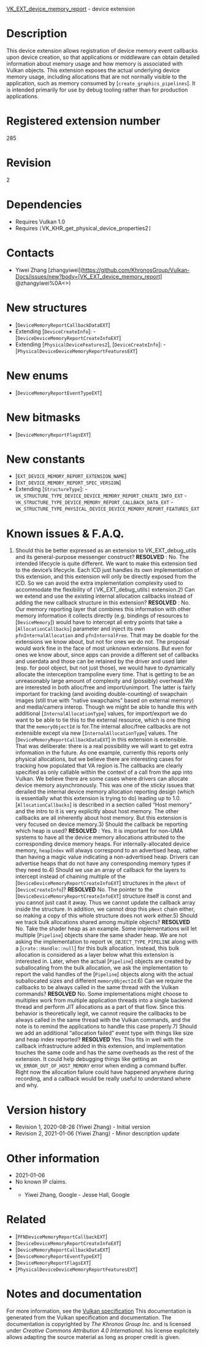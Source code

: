 [VK_EXT_device_memory_report](https://www.khronos.org/registry/vulkan/specs/1.3-extensions/man/html/VK_EXT_device_memory_report.html) - device extension

# Description
This device extension allows registration of device memory event callbacks
upon device creation, so that applications or middleware can obtain detailed
information about memory usage and how memory is associated with Vulkan
objects.
This extension exposes the actual underlying device memory usage, including
allocations that are not normally visible to the application, such as memory
consumed by [`create_graphics_pipelines`].
It is intended primarily for use by debug tooling rather than for production
applications.

# Registered extension number
285

# Revision
2

# Dependencies
- Requires Vulkan 1.0
- Requires `[`VK_KHR_get_physical_device_properties2`]`

# Contacts
- Yiwei Zhang [zhangyiwei](https://github.com/KhronosGroup/Vulkan-Docs/issues/new?body=[VK_EXT_device_memory_report] @zhangyiwei%0A<<Here describe the issue or question you have about the VK_EXT_device_memory_report extension>>)

# New structures
- [`DeviceMemoryReportCallbackDataEXT`]
- Extending [`DeviceCreateInfo`]:  - [`DeviceDeviceMemoryReportCreateInfoEXT`] 
- Extending [`PhysicalDeviceFeatures2`], [`DeviceCreateInfo`]:  - [`PhysicalDeviceDeviceMemoryReportFeaturesEXT`]

# New enums
- [`DeviceMemoryReportEventTypeEXT`]

# New bitmasks
- [`DeviceMemoryReportFlagsEXT`]

# New constants
- [`EXT_DEVICE_MEMORY_REPORT_EXTENSION_NAME`]
- [`EXT_DEVICE_MEMORY_REPORT_SPEC_VERSION`]
- Extending [`StructureType`]:  - `VK_STRUCTURE_TYPE_DEVICE_DEVICE_MEMORY_REPORT_CREATE_INFO_EXT`  - `VK_STRUCTURE_TYPE_DEVICE_MEMORY_REPORT_CALLBACK_DATA_EXT`  - `VK_STRUCTURE_TYPE_PHYSICAL_DEVICE_DEVICE_MEMORY_REPORT_FEATURES_EXT`

# Known issues & F.A.Q.
1) Should this be better expressed as an extension to VK_EXT_debug_utils and
its general-purpose messenger construct? **RESOLVED** : No.
The intended lifecycle is quite different.
We want to make this extension tied to the device’s lifecycle.
Each ICD just handles its own implementation of this extension, and this
extension will only be directly exposed from the ICD.
So we can avoid the extra implementation complexity used to accommodate the
flexibility of `[`VK_EXT_debug_utils`]` extension.2) Can we extend and use the existing internal allocation callbacks instead
of adding the new callback structure in this extension? **RESOLVED** : No.
Our memory reporting layer that combines this information with other memory
information it collects directly (e.g. bindings of resources to
[`DeviceMemory`]) would have to intercept all entry points that take a
[`AllocationCallbacks`] parameter and inject its own
`pfnInternalAllocation` and `pfnInternalFree`.
That may be doable for the extensions we know about, but not for ones we do
not.
The proposal would work fine in the face of most unknown extensions.
But even for ones we know about, since apps can provide a different set of
callbacks and userdata and those can be retained by the driver and used
later (esp.
for pool object, but not just those), we would have to dynamically allocate
the interception trampoline every time.
That is getting to be an unreasonably large amount of complexity and
(possibly) overhead.We are interested in both alloc/free and import/unimport.
The latter is fairly important for tracking (and avoiding double-counting)
of swapchain images (still true with “native swapchains” based on external
memory) and media/camera interop.
Though we might be able to handle this with additional
[`InternalAllocationType`] values, for import/export we do want to be
able to tie this to the external resource, which is one thing that the
`memoryObjectId` is for.The internal alloc/free callbacks are not extensible except via new
[`InternalAllocationType`] values.
The [`DeviceMemoryReportCallbackDataEXT`] in this extension is
extensible.
That was deliberate: there is a real possibility we will want to get extra
information in the future.
As one example, currently this reports only physical allocations, but we
believe there are interesting cases for tracking how populated that VA
region is.The callbacks are clearly specified as only callable within the context of a
call from the app into Vulkan.
We believe there are some cases where drivers can allocate device memory
asynchronously.
This was one of the sticky issues that derailed the internal device memory
allocation reporting design (which is essentially what this extension is
trying to do) leading up to 1.0.[`AllocationCallbacks`] is described in a section called “Host memory”
and the intro to it is very explicitly about host memory.
The other callbacks are all inherently about host memory.
But this extension is very focused on device memory.3) Should the callback be reporting which heap is used? **RESOLVED** : Yes.
It is important for non-UMA systems to have all the device memory
allocations attributed to the corresponding device memory heaps.
For internally-allocated device memory, `heapIndex` will always
correspond to an advertised heap, rather than having a magic value
indicating a non-advertised heap.
Drivers can advertise heaps that do not have any corresponding memory types
if they need to.4) Should we use an array of callback for the layers to intercept instead of
chaining multiple of the [`DeviceDeviceMemoryReportCreateInfoEXT`]
structures in the `pNext` of [`DeviceCreateInfo`]? **RESOLVED**  No.
The pointer to the [`DeviceDeviceMemoryReportCreateInfoEXT`] structure
itself is const and you cannot just cast it away.
Thus we cannot update the callback array inside the structure.
In addition, we cannot drop this `pNext` chain either, so making a copy
of this whole structure does not work either.5) Should we track bulk allocations shared among multiple objects? **RESOLVED**  No.
Take the shader heap as an example.
Some implementations will let multiple [`Pipeline`] objects share the
same shader heap.
We are not asking the implementation to report `VK_OBJECT_TYPE_PIPELINE`
along with a [`crate::Handle::null`] for this bulk allocation.
Instead, this bulk allocation is considered as a layer below what this
extension is interested in.
Later, when the actual [`Pipeline`] objects are created by suballocating
from the bulk allocation, we ask the implementation to report the valid
handles of the [`Pipeline`] objects along with the actual suballocated
sizes and different `memoryObjectId`.6) Can we require the callbacks to be always called in the same thread with
the Vulkan commands? **RESOLVED**  No.
Some implementations might choose to multiplex work from multiple
application threads into a single backend thread and perform JIT allocations
as a part of that flow.
Since this behavior is theoretically legit, we cannot require the callbacks
to be always called in the same thread with the Vulkan commands, and the
note is to remind the applications to handle this case properly.7) Should we add an additional “allocation failed” event type with things
like size and heap index reported? **RESOLVED**  Yes.
This fits in well with the callback infrastructure added in this extension,
and implementation touches the same code and has the same overheads as the
rest of the extension.
It could help debugging things like getting an
`VK_ERROR_OUT_OF_HOST_MEMORY` error when ending a command buffer.
Right now the allocation failure could have happened anywhere during
recording, and a callback would be really useful to understand where and
why.

# Version history
- Revision 1, 2020-08-26 (Yiwei Zhang)  - Initial version 
- Revision 2, 2021-01-06 (Yiwei Zhang)  - Minor description update

# Other information
* 2021-01-06
* No known IP claims.
*   - Yiwei Zhang, Google  - Jesse Hall, Google

# Related
- [`PFNDeviceMemoryReportCallbackEXT`]
- [`DeviceDeviceMemoryReportCreateInfoEXT`]
- [`DeviceMemoryReportCallbackDataEXT`]
- [`DeviceMemoryReportEventTypeEXT`]
- [`DeviceMemoryReportFlagsEXT`]
- [`PhysicalDeviceDeviceMemoryReportFeaturesEXT`]

# Notes and documentation
For more information, see the [Vulkan specification](https://www.khronos.org/registry/vulkan/specs/1.3-extensions/html/vkspec.html)
This documentation is generated from the Vulkan specification and documentation.
The documentation is copyrighted by *The Khronos Group Inc.* and is licensed under *Creative Commons Attribution 4.0 International*.
his license explicitely allows adapting the source material as long as proper credit is given.
        